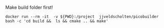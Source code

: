 Make build folder first!

```docker run --rm -it  -v ${PWD}:/project  jjveldscholten/picobuilder bash -c 'cd build &&  ls && cmake .. && make'    ```